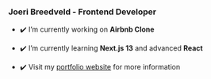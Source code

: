 ### Joeri Breedveld - Frontend Developer

- ✔️ I’m currently working on **Airbnb Clone**

- ✔️ I’m currently learning **Next.js 13** and advanced **React**

- ✔️ Visit my [portfolio website](https://joeribreedveld.com/) for more information

